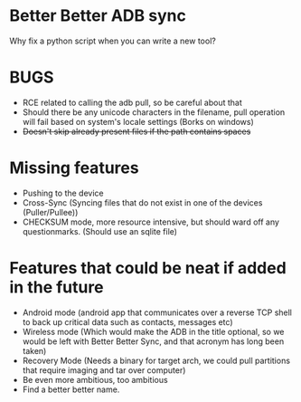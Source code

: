 # Better Better ADB sync
Why fix a python script when you can write a new tool?

# BUGS
* RCE related to calling the adb pull, so be careful about that
* Should there be any unicode characters in the filename, pull operation will fail based on system's locale settings (Borks on windows)
* ~~Doesn't skip already present files if the path contains spaces~~

# Missing features
* Pushing to the device
* Cross-Sync (Syncing files that do not exist in one of the devices (Puller/Pullee))
* CHECKSUM mode, more resource intensive, but should ward off any questionmarks. (Should use an sqlite file)

# Features that could be neat if added in the future
* Android mode (android app that communicates over a reverse TCP shell to back up critical data such as contacts, messages etc)
* Wireless mode (Which would make the ADB in the title optional, so we would be left with Better Better Sync, and that acronym has long been taken)
* Recovery Mode (Needs a binary for target arch, we could pull partitions that require imaging and tar over computer)
* Be even more ambitious, too ambitious
* Find a better better name.
